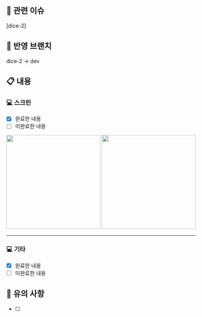 ## 🚩 관련 이슈
[dice-2]

## 📌 반영 브랜치
dice-2 -> dev

## 📋 내용
### 💻 스크린
- [x] 완료한 내용
- [ ] 미완료한 내용
<img src="" width="250" />
<img src="" width="250" />

---

### 💻 기타
- [x] 완료한 내용
- [ ] 미완료한 내용

## 🚨 유의 사항
- [ ]
